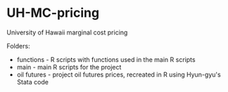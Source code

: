 # UH-MC-pricing
University of Hawaii marginal cost pricing

Folders:
* functions - R scripts with functions used in the main R scripts
* main - main R scripts for the project
* oil futures - project oil futures prices, recreated in R using Hyun-gyu's Stata code
